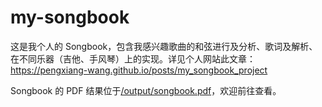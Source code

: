 # my-songbook
这是我个人的 Songbook，包含我感兴趣歌曲的和弦进行及分析、歌词及解析、在不同乐器（吉他、手风琴）上的实现。详见个人网站此文章：https://pengxiang-wang.github.io/posts/my_songbook_project

Songbook 的 PDF 结果位于[/output/songbook.pdf](https://github.com/pengxiang-wang/my-songbook/blob/main/output/songbook.pdf)，欢迎前往查看。
